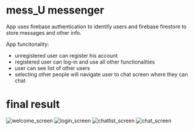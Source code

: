 
# mess_U messenger
App uses firebase authentication to identify users and firebase firestore to store messages and other info.

  App funcitonality:
- unregistered user can register his account
- registered user can log-in and use all other functionalities
- user can see list of other users
- selecting other people will navigate user to chat screen where they can chat

# final result
![welcome_screen](https://sun1.beeline-kz.userapi.com/y1rRGP5wAAJMMiiV22RVkPQcr4LZkLHYwTgIkA/2ATzpHHYQcE.jpg)
![login_screen](https://sun1.beeline-kz.userapi.com/X7e_iLnpQrE3_xXmF-vcXHXRz1GgR5iiy01qOA/TazY2S3JlSc.jpg)
![chatlist_screen](https://sun2.beeline-kz.userapi.com/cNQr8K_gI9ChwI5VcgAhJSLaYYiFYQkoRW220w/QY7qqHczIvo.jpg)
![chat_screen](https://sun1.beeline-kz.userapi.com/fy5fMxlQxZAvRuWTsHd3k3I5XrtUVfLALUvVyw/BBz2Y0UlJFY.jpg)

